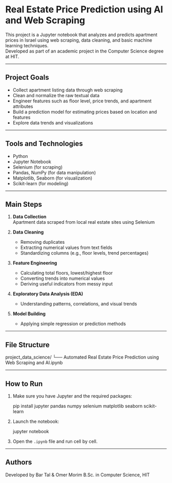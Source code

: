 # Real Estate Price Prediction using AI and Web Scraping

This project is a Jupyter notebook that analyzes and predicts apartment prices in Israel using web scraping, data cleaning, and basic machine learning techniques.  
Developed as part of an academic project in the Computer Science degree at HIT.

---

## Project Goals

- Collect apartment listing data through web scraping
- Clean and normalize the raw textual data
- Engineer features such as floor level, price trends, and apartment attributes
- Build a prediction model for estimating prices based on location and features
- Explore data trends and visualizations

---

## Tools and Technologies

- Python
- Jupyter Notebook
- Selenium (for scraping)
- Pandas, NumPy (for data manipulation)
- Matplotlib, Seaborn (for visualization)
- Scikit-learn (for modeling)

---

## Main Steps

1. **Data Collection**  
   Apartment data scraped from local real estate sites using Selenium

2. **Data Cleaning**  
   - Removing duplicates  
   - Extracting numerical values from text fields  
   - Standardizing columns (e.g., floor levels, trend percentages)

3. **Feature Engineering**  
   - Calculating total floors, lowest/highest floor  
   - Converting trends into numerical values  
   - Deriving useful indicators from messy input

4. **Exploratory Data Analysis (EDA)**  
   - Understanding patterns, correlations, and visual trends

5. **Model Building**  
   - Applying simple regression or prediction methods 

---

## File Structure

project_data_science/
└── Automated Real Estate Price Prediction using Web Scraping and AI.ipynb

---

## How to Run

1. Make sure you have Jupyter and the required packages:

   pip install jupyter pandas numpy selenium matplotlib seaborn scikit-learn

2. Launch the notebook:

   jupyter notebook

3. Open the `.ipynb` file and run cell by cell.

---

## Authors

Developed by Bar Tal & Omer Morim
B.Sc. in Computer Science, HIT
